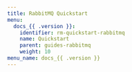 ```yaml
---
title: RabbitMQ Quickstart
menu:
  docs_{{ .version }}:
    identifier: rm-quickstart-rabbitmq
    name: Quickstart
    parent: guides-rabbitmq
    weight: 10
menu_name: docs_{{ .version }}
---
```

